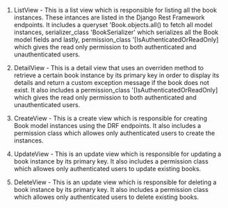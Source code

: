 1. ListView - This is a list view which is responsible for listing all the book instances. These intances
are listed in the Django Rest Framework endpoints. It includes a queryset 'Book.objects.all() to
fetch all model instances, serializer_class 'BookSerializer' which serializes all the Book model fields
and lastly, permission_class '[IsAuthenticatedOrReadOnly] which gives the read only permission to 
both authenticated and unauthenticated users.

2. DetailView - This is a detail view that uses an overriden method to retrieve a certain book instance by its primary
key in order to display its details and return a custom exception message if the book does not exist.
It also includes a permission_class '[IsAuthenticatedOrReadOnly] which gives the read only permission
to both authenticated and unauthenticated users.

3. CreateView - This is a create view which is responsible for creating Book model instances using the DRF endpoints.
It also includes a permission class which allowes only authenticated users to create the instances.

4. UpdateView - This is an update view which is responsible for updating a book instance by its primary key.
It also includes a permission class which allowes only authenticated users to update existing books.

5. DeleteView - This is an update view which is responsible for deleting a book instance by its primary key.
It also includes a permission class which allowes only authenticated users to delete existing books.
